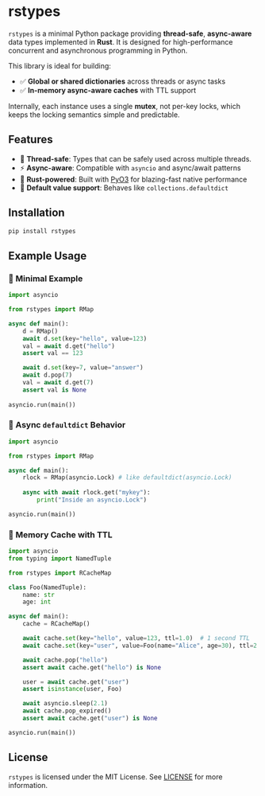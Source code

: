 
# rstypes

`rstypes` is a minimal Python package providing **thread-safe**, **async-aware** data types implemented in **Rust**. It is designed for high-performance concurrent and asynchronous programming in Python.

This library is ideal for building:
- ✅ **Global or shared dictionaries** across threads or async tasks
- ✅ **In-memory async-aware caches** with TTL support

Internally, each instance uses a single **mutex**, not per-key locks, which keeps the locking semantics simple and predictable.

## Features

- 🧵 **Thread-safe**: Types that can be safely used across multiple threads.
- ⚡ **Async-aware**: Compatible with `asyncio` and async/await patterns
- 🚀 **Rust-powered**: Built with [PyO3](https://github.com/PyO3/pyo3) for blazing-fast native performance
- 🔐 **Default value support**: Behaves like `collections.defaultdict`

## Installation

```bash
pip install rstypes
```

## Example Usage

### 🔹 Minimal Example

```python
import asyncio

from rstypes import RMap

async def main():
    d = RMap()
    await d.set(key="hello", value=123)
    val = await d.get("hello")
    assert val == 123

    await d.set(key=7, value="answer")
    await d.pop(7)
    val = await d.get(7)
    assert val is None
    
asyncio.run(main())
```

### 🔹 Async `defaultdict` Behavior

```python
import asyncio

from rstypes import RMap

async def main():
    rlock = RMap(asyncio.Lock) # like defaultdict(asyncio.Lock)
    
    async with await rlock.get("mykey"):
        print("Inside an asyncio.Lock")

asyncio.run(main())
```

### 🔹 Memory Cache with TTL

```python
import asyncio
from typing import NamedTuple

from rstypes import RCacheMap

class Foo(NamedTuple):
    name: str
    age: int

async def main():
    cache = RCacheMap()

    await cache.set(key="hello", value=123, ttl=1.0)  # 1 second TTL
    await cache.set(key="user", value=Foo(name="Alice", age=30), ttl=2.0)  # 2 seconds TTL

    await cache.pop("hello")
    assert await cache.get("hello") is None

    user = await cache.get("user")
    assert isinstance(user, Foo)

    await asyncio.sleep(2.1)
    await cache.pop_expired()
    assert await cache.get("user") is None

asyncio.run(main())
```

## License

`rstypes` is licensed under the MIT License. See [LICENSE](LICENSE) for more information.

